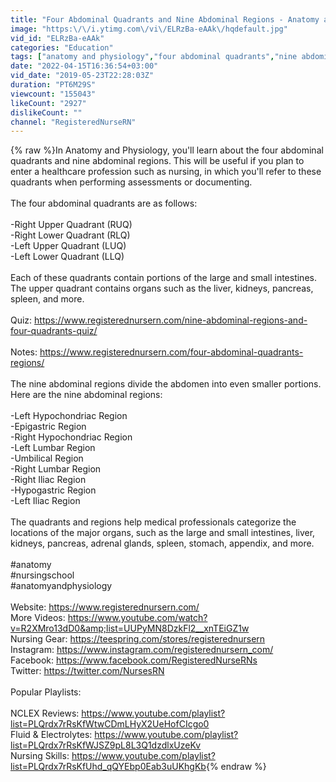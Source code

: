 ```yaml
---
title: "Four Abdominal Quadrants and Nine Abdominal Regions - Anatomy and Physiology"
image: "https:\/\/i.ytimg.com\/vi\/ELRzBa-eAAk\/hqdefault.jpg"
vid_id: "ELRzBa-eAAk"
categories: "Education"
tags: ["anatomy and physiology","four abdominal quadrants","nine abdominal regions"]
date: "2022-04-15T16:36:54+03:00"
vid_date: "2019-05-23T22:28:03Z"
duration: "PT6M29S"
viewcount: "155043"
likeCount: "2927"
dislikeCount: ""
channel: "RegisteredNurseRN"
---
```

{% raw %}In Anatomy and Physiology, you'll learn about the four abdominal quadrants and nine abdominal regions. This will be useful if you plan to enter a healthcare profession such as nursing, in which you'll refer to these quadrants when performing assessments or documenting.<br /><br />The four abdominal quadrants are as follows:<br /><br />-Right Upper Quadrant (RUQ)<br />-Right Lower Quadrant (RLQ)<br />-Left Upper Quadrant (LUQ)<br />-Left Lower Quadrant (LLQ)<br /><br />Each of these quadrants contain portions of the large and small intestines. The upper quadrant contains organs such as the liver, kidneys, pancreas, spleen, and more.<br /><br />Quiz: <a rel="nofollow" target="blank" href="https://www.registerednursern.com/nine-abdominal-regions-and-four-quadrants-quiz/">https://www.registerednursern.com/nine-abdominal-regions-and-four-quadrants-quiz/</a><br /><br />Notes: <a rel="nofollow" target="blank" href="https://www.registerednursern.com/four-abdominal-quadrants-regions/">https://www.registerednursern.com/four-abdominal-quadrants-regions/</a><br /><br />The nine abdominal regions divide the abdomen into even smaller portions. Here are the nine abdominal regions:<br /><br />-Left Hypochondriac Region<br />-Epigastric Region<br />-Right Hypochondriac Region<br />-Left Lumbar Region<br />-Umbilical Region <br />-Right Lumbar Region<br />-Right Iliac Region<br />-Hypogastric Region<br />-Left Iliac Region<br /><br />The quadrants and regions help medical professionals categorize the locations of the major organs, such as the large and small intestines, liver, kidneys, pancreas, adrenal glands, spleen, stomach, appendix, and more.<br /><br />#anatomy<br />#nursingschool<br />#anatomyandphysiology<br /><br />Website: <a rel="nofollow" target="blank" href="https://www.registerednursern.com/">https://www.registerednursern.com/</a><br />More Videos: <a rel="nofollow" target="blank" href="https://www.youtube.com/watch?v=R2XMro13dD0&amp;list=UUPyMN8DzkFl2__xnTEiGZ1w">https://www.youtube.com/watch?v=R2XMro13dD0&amp;list=UUPyMN8DzkFl2__xnTEiGZ1w</a><br />Nursing Gear: <a rel="nofollow" target="blank" href="https://teespring.com/stores/registerednursern">https://teespring.com/stores/registerednursern</a><br />Instagram: <a rel="nofollow" target="blank" href="https://www.instagram.com/registerednursern_com/">https://www.instagram.com/registerednursern_com/</a><br />Facebook: <a rel="nofollow" target="blank" href="https://www.facebook.com/RegisteredNurseRNs">https://www.facebook.com/RegisteredNurseRNs</a><br />Twitter: <a rel="nofollow" target="blank" href="https://twitter.com/NursesRN">https://twitter.com/NursesRN</a><br /><br />Popular Playlists:<br /><br />NCLEX Reviews: <a rel="nofollow" target="blank" href="https://www.youtube.com/playlist?list=PLQrdx7rRsKfWtwCDmLHyX2UeHofCIcgo0">https://www.youtube.com/playlist?list=PLQrdx7rRsKfWtwCDmLHyX2UeHofCIcgo0</a><br />Fluid &amp; Electrolytes: <a rel="nofollow" target="blank" href="https://www.youtube.com/playlist?list=PLQrdx7rRsKfWJSZ9pL8L3Q1dzdlxUzeKv">https://www.youtube.com/playlist?list=PLQrdx7rRsKfWJSZ9pL8L3Q1dzdlxUzeKv</a><br />Nursing Skills: <a rel="nofollow" target="blank" href="https://www.youtube.com/playlist?list=PLQrdx7rRsKfUhd_qQYEbp0Eab3uUKhgKb">https://www.youtube.com/playlist?list=PLQrdx7rRsKfUhd_qQYEbp0Eab3uUKhgKb</a>{% endraw %}
